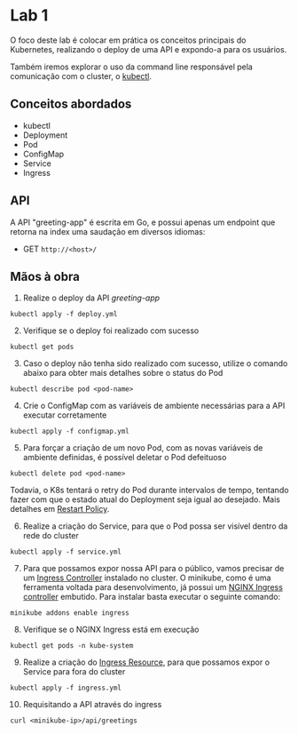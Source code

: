 # Lab 1

O foco deste lab é colocar em prática os conceitos principais do Kubernetes, realizando o deploy de uma API e expondo-a para os usuários.

Também iremos explorar o uso da command line responsável pela comunicação com o cluster, o [kubectl](https://kubernetes.io/docs/reference/kubectl/overview/).

## Conceitos abordados
* kubectl
* Deployment
* Pod
* ConfigMap
* Service
* Ingress

## API

A API "greeting-app" é escrita em Go, e possui apenas um endpoint que retorna na index uma saudação em diversos idiomas:

* GET `http://<host>/`

## Mãos à obra

1. Realize o deploy da API *greeting-app*
```terminal
kubectl apply -f deploy.yml
```

2. Verifique se o deploy foi realizado com sucesso
```terminal
kubectl get pods
```

3. Caso o deploy não tenha sido realizado com sucesso, utilize o comando abaixo para obter mais detalhes sobre o status do Pod
```terminal
kubectl describe pod <pod-name>
```

4. Crie o ConfigMap com as variáveis de ambiente necessárias para a API executar corretamente
```terminal
kubectl apply -f configmap.yml
```

5. Para forçar a criação de um novo Pod, com as novas variáveis de ambiente definidas, é possível deletar o  Pod defeituoso

```terminal
kubectl delete pod <pod-name>
```

Todavia, o K8s tentará o retry do Pod durante intervalos de tempo, tentando fazer com que o estado atual do Deployment seja igual ao desejado. Mais detalhes em [Restart Policy](https://kubernetes.io/docs/concepts/workloads/pods/pod-lifecycle/#restart-policy).


6. Realize a criação do Service, para que o Pod possa ser visível dentro da rede do cluster
```terminal
kubectl apply -f service.yml
```
7. Para que possamos expor nossa API para o público, vamos precisar de um [Ingress Controller](https://kubernetes.io/docs/concepts/services-networking/ingress-controllers/) instalado no cluster.
O minikube, como é uma ferramenta voltada para desenvolvimento, já possui um [NGINX Ingress controller](https://kubernetes.io/docs/tasks/access-application-cluster/ingress-minikube/) embutido. Para instalar basta executar o seguinte comando:

```terminal
minikube addons enable ingress
```

8. Verifique se o NGINX Ingress está em execução
```terminal
kubectl get pods -n kube-system
```

9. Realize a criação do [Ingress Resource](https://kubernetes.io/docs/concepts/services-networking/ingress/#the-ingress-resource), para que possamos expor o Service para fora do cluster
```terminal
kubectl apply -f ingress.yml
```

10. Requisitando a API através do ingress
```terminal
curl <minikube-ip>/api/greetings
```